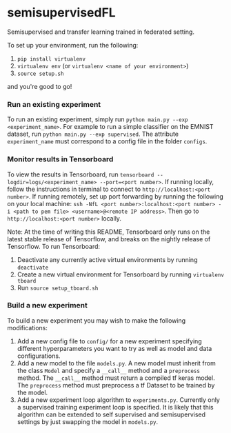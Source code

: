 # semisupervisedFL
Semisupervised and transfer learning trained in federated setting.

To set up your environment, run the following:
1. `pip install virtualenv`
2. `virtualenv env` (or `virtualenv <name of your environment>`)
3. `source setup.sh` 

and you're good to go!

### Run an existing experiment
To run an existing experiment, simply run `python main.py --exp <experiment_name>`. For example to run a simple classifier on the EMNIST dataset, run `python main.py --exp supervised`. The attribute `experiment_name` must correspond to a config file in the folder `configs`. 

### Monitor results in Tensorboard
To view the results in Tensorboard, run `tensorboard --logdir=logs/<experiment_name> --port=<port number>`. If running locally, follow the instructions in terminal to connect to `http://localhost:<port number>`. If running remotely, set up port forwarding by running the following on your local machine: `ssh -NfL <port number>:localhost:<port number> -i <path to pem file> <username>@<remote IP address>`. Then go to `http://localhost:<port number>` locally.

Note: At the time of writing this README, Tensorboard only runs on the latest stable release of Tensorflow, and breaks on the nightly release of Tensorflow. To run Tensorboard:
1. Deactivate any currently active virtual environments by running `deactivate`
2. Create a new virtual environment for Tensorboard by running `virtualenv tboard`
3. Run `source setup_tboard.sh`

### Build a new experiment
To build a new experiment you may wish to make the following modifications:
1. Add a new config file to `config/` for a new experiment specifying different hyperparameters you want to try as well as model and data configurations.
2. Add a new model to the file `models.py`. A new model must inherit from the class `Model` and specify a `__call__` method and a `preprocess` method. The `__call__` method must return a compiled tf keras model. The `preprocess` method must preprocess a tf Dataset to be trained by the model.
3. Add a new experiment loop algorithm to `experiments.py`. Currently only a supervised training experiment loop is specified. It is likely that this algorithm can be extended to self supervised and semisupervised settings by just swapping the model in `models.py`.
